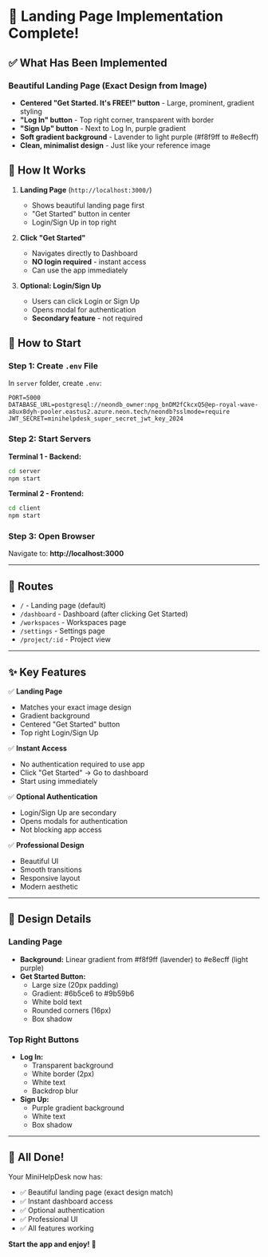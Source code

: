 # 🎉 Landing Page Implementation Complete!

## ✅ What Has Been Implemented

### Beautiful Landing Page (Exact Design from Image)
- **Centered "Get Started. It's FREE!" button** - Large, prominent, gradient styling
- **"Log In" button** - Top right corner, transparent with border
- **"Sign Up" button** - Next to Log In, purple gradient
- **Soft gradient background** - Lavender to light purple (#f8f9ff to #e8ecff)
- **Clean, minimalist design** - Just like your reference image

## 🎯 How It Works

1. **Landing Page** (`http://localhost:3000/`)
   - Shows beautiful landing page first
   - "Get Started" button in center
   - Login/Sign Up in top right

2. **Click "Get Started"**
   - Navigates directly to Dashboard
   - **NO login required** - instant access
   - Can use the app immediately

3. **Optional: Login/Sign Up**
   - Users can click Login or Sign Up
   - Opens modal for authentication
   - **Secondary feature** - not required

## 🚀 How to Start

### Step 1: Create `.env` File

In `server` folder, create `.env`:
```env
PORT=5000
DATABASE_URL=postgresql://neondb_owner:npg_bnDM2fCkcxQ5@ep-royal-wave-a8ux8dyh-pooler.eastus2.azure.neon.tech/neondb?sslmode=require
JWT_SECRET=minihelpdesk_super_secret_jwt_key_2024
```

### Step 2: Start Servers

**Terminal 1 - Backend:**
```bash
cd server
npm start
```

**Terminal 2 - Frontend:**
```bash
cd client
npm start
```

### Step 3: Open Browser
Navigate to: **http://localhost:3000**

---

## 📍 Routes

- `/` - Landing page (default)
- `/dashboard` - Dashboard (after clicking Get Started)
- `/workspaces` - Workspaces page
- `/settings` - Settings page
- `/project/:id` - Project view

---

## ✨ Key Features

✅ **Landing Page**
- Matches your exact image design
- Gradient background
- Centered "Get Started" button
- Top right Login/Sign Up

✅ **Instant Access**
- No authentication required to use app
- Click "Get Started" → Go to dashboard
- Start using immediately

✅ **Optional Authentication**
- Login/Sign Up are secondary
- Opens modals for authentication
- Not blocking app access

✅ **Professional Design**
- Beautiful UI
- Smooth transitions
- Responsive layout
- Modern aesthetic

---

## 🎨 Design Details

### Landing Page
- **Background:** Linear gradient from #f8f9ff (lavender) to #e8ecff (light purple)
- **Get Started Button:**
  - Large size (20px padding)
  - Gradient: #6b5ce6 to #9b59b6
  - White bold text
  - Rounded corners (16px)
  - Box shadow

### Top Right Buttons
- **Log In:**
  - Transparent background
  - White border (2px)
  - White text
  - Backdrop blur
- **Sign Up:**
  - Purple gradient background
  - White text
  - Box shadow

---

## 🎉 All Done!

Your MiniHelpDesk now has:
- ✅ Beautiful landing page (exact design match)
- ✅ Instant dashboard access
- ✅ Optional authentication
- ✅ Professional UI
- ✅ All features working

**Start the app and enjoy!** 🚀
